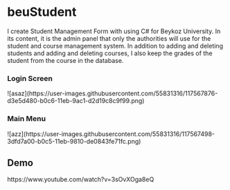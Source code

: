 # beuStudent
I create Student Management Form with using C# for Beykoz University. In its content, it is the admin panel that only the authorities will use for the student and course management system.
In addition to adding and deleting students and adding and deleting courses, I also keep the grades of the student from the course in the database.

<h3>Login Screen</h3>
![asaz](https://user-images.githubusercontent.com/55831316/117567876-d3e5d480-b0c6-11eb-9ac1-d2d19c8c9f99.png)

<h3>Main Menu</h3>
![azz](https://user-images.githubusercontent.com/55831316/117567498-3dfd7a00-b0c5-11eb-9810-de0843fe71fc.png)

<h2>Demo</h2>
https://www.youtube.com/watch?v=3sOvXOga8eQ
